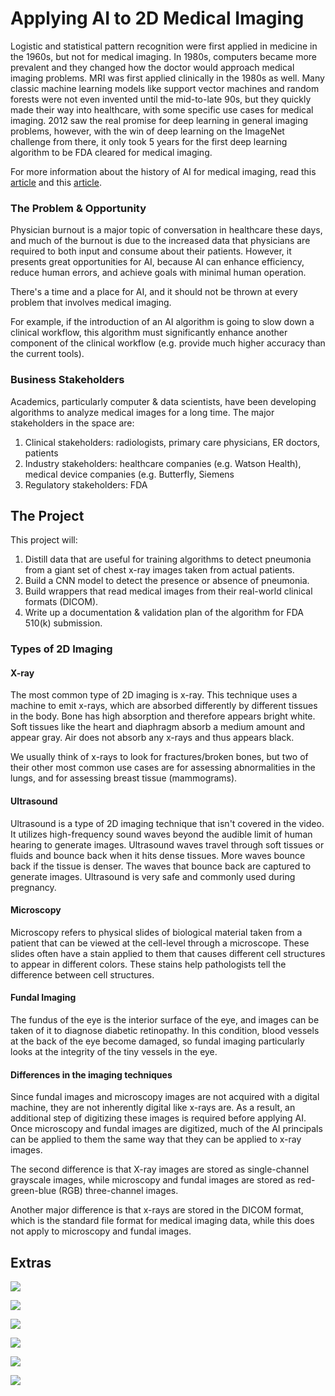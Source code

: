 # Applying AI to 2D Medical Imaging

Logistic and statistical pattern recognition were first applied in medicine in the 1960s, but not for medical imaging. In 1980s, computers became more prevalent and they changed how the doctor would approach medical imaging problems. MRI was first applied clinically in the 1980s as well. Many classic machine learning models like support vector machines and random forests were not even invented until the mid-to-late 90s, but they quickly made their way into healthcare, with some specific use cases for medical imaging. 2012 saw the real promise for deep learning in general imaging problems, however, with the win of deep learning on the ImageNet challenge from there, it only took 5 years for the first deep learning algorithm to be FDA cleared for medical imaging.

For more information about the history of AI for medical imaging, read this [article](https://www.ncbi.nlm.nih.gov/pmc/articles/PMC6268174/) and this [article](https://www.sciencedirect.com/science/article/pii/S1939865419305041).



### The Problem & Opportunity

Physician burnout is a major topic of conversation in healthcare these days, and much of the burnout is due to the increased data that physicians are required to both input and consume about their patients. However, it presents great opportunities for AI, because AI can enhance efficiency, reduce human errors, and achieve goals with minimal human operation.

There's a time and a place for AI, and it should not be thrown at every problem that involves medical imaging.

For example, if the introduction of an AI algorithm is going to slow down a clinical workflow, this algorithm must significantly enhance another component of the clinical workflow (e.g. provide much higher accuracy than the current tools).

### Business Stakeholders

Academics, particularly computer & data scientists, have been developing algorithms to analyze medical images for a long time. The major stakeholders in the space are:

1. Clinical stakeholders: radiologists, primary care physicians, ER doctors, patients
2. Industry stakeholders: healthcare companies (e.g. Watson Health), medical device companies (e.g. Butterfly, Siemens
3. Regulatory stakeholders: FDA

## The Project

This project will:

1. Distill data that are useful for training algorithms to detect pneumonia from a giant set of chest x-ray images taken from actual patients.
2. Build a CNN model to detect the presence or absence of pneumonia.
3. Build wrappers that read medical images from their real-world clinical formats (DICOM).
4. Write up a documentation & validation plan of the algorithm for FDA 510(k) submission.

### Types of 2D Imaging

####  X-ray
The most common type of 2D imaging is x-ray. This technique uses a machine to emit x-rays, which are absorbed differently by different tissues in the body. Bone has high absorption and therefore appears bright white. Soft tissues like the heart and diaphragm absorb a medium amount and appear gray. Air does not absorb any x-rays and thus appears black.

We usually think of x-rays to look for fractures/broken bones, but two of their other most common use cases are for assessing abnormalities in the lungs, and for assessing breast tissue (mammograms).

#### Ultrasound
Ultrasound is a type of 2D imaging technique that isn't covered in the video. It utilizes high-frequency sound waves beyond the audible limit of human hearing to generate images. Ultrasound waves travel through soft tissues or fluids and bounce back when it hits dense tissues. More waves bounce back if the tissue is denser. The waves that bounce back are captured to generate images. Ultrasound is very safe and commonly used during pregnancy.

#### Microscopy
Microscopy refers to physical slides of biological material taken from a patient that can be viewed at the cell-level through a microscope. These slides often have a stain applied to them that causes different cell structures to appear in different colors. These stains help pathologists tell the difference between cell structures.

#### Fundal Imaging
The fundus of the eye is the interior surface of the eye, and images can be taken of it to diagnose diabetic retinopathy. In this condition, blood vessels at the back of the eye become damaged, so fundal imaging particularly looks at the integrity of the tiny vessels in the eye.

#### Differences in the imaging techniques
Since fundal images and microscopy images are not acquired with a digital machine, they are not inherently digital like x-rays are. As a result, an additional step of digitizing these images is required before applying AI. Once microscopy and fundal images are digitized, much of the AI principals can be applied to them the same way that they can be applied to x-ray images.

The second difference is that X-ray images are stored as single-channel grayscale images, while microscopy and fundal images are stored as red-green-blue (RGB) three-channel images.

Another major difference is that x-rays are stored in the DICOM format, which is the standard file format for medical imaging data, while this does not apply to microscopy and fundal images. 

## Extras

![](./img/1.png)

![](./img/2.png)

![](./img/3.png)

![](./img/4.png)

![](./img/5.png)

![](./img/6.png)
